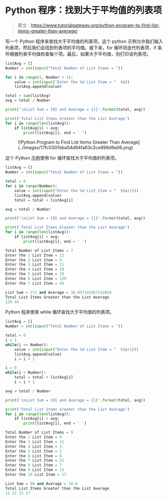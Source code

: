 # Python 程序：找到大于平均值的列表项

> 原文：<https://www.tutorialgateway.org/python-program-to-find-list-items-greater-than-average/>

写一个 Python 程序来查找大于平均值的列表项。这个 python 示例允许我们输入列表项，然后我们会找到列表项的平均值。接下来，for 循环将迭代列表项，if 条件根据列表平均值检查每个项。最后，如果大于平均值，则打印该列表项。

```py
listAvg = []
Number = int(input("Total Number of List Items = "))

for i in range(1, Number + 1):
    value = int(input("Enter the %d List Item = "  %i))
    listAvg.append(value)

total = sum(listAvg)
avg = total / Number

print('\nList Sum = {0} and Average = {1}'.format(total, avg))

print('Total List Items Greater than the List Average')
for i in range(len(listAvg)):
    if listAvg[i] > avg:
        print(listAvg[i], end = ' ')
```

<figure class="wp-block-image size-large">![Python Program to Find List Items Greater Than Average](../Images/17fc0307eba54d94fa63c2ce899d9a06.png)</figure>

这个 Python [示例](https://www.tutorialgateway.org/python-programming-examples/)使用 for 循环查找大于平均值的列表项。

```py
listAvg = []
Number = int(input("Total Number of List Items = "))

total = 0
for i in range(Number):
    value = int(input("Enter the %d List Item = "  %(i+1)))
    listAvg.append(value)
    total = total + listAvg[i]

avg = total / Number

print('\nList Sum = {0} and Average = {1}'.format(total, avg))

print('Total List Items Greater than the List Average')
for i in range(len(listAvg)):
    if listAvg[i] > avg:
        print(listAvg[i], end = ' ')
```

```py
Total Number of List Items = 7
Enter the 1 List Item = 22
Enter the 2 List Item = 9
Enter the 3 List Item = 11
Enter the 4 List Item = 18
Enter the 5 List Item = 29
Enter the 6 List Item = 139
Enter the 7 List Item = 44

List Sum = 272 and Average = 38.857142857142854
Total List Items Greater than the List Average
139 44 
```

Python 程序使用 while 循环查找大于平均值的列表项。

```py
listAvg = []
Number = int(input("Total Number of List Items = "))

total = 0
i = 1
while(i <= Number):
    value = int(input("Enter the %d List Item = "  %(i+1)))
    listAvg.append(value)
    i = i + 1

i = 0
while(i < Number):
    total = total + listAvg[i]
    i = i + 1

avg = total / Number

print('\nList Sum = {0} and Average = {1}'.format(total, avg))

print('Total List Items Greater than the List Average')
for i in range(len(listAvg)):
    if listAvg[i] > avg:
        print(listAvg[i], end = ' ')
```

```py
Total Number of List Items = 9
Enter the 2 List Item = 4
Enter the 3 List Item = 11
Enter the 4 List Item = 3
Enter the 5 List Item = 2
Enter the 6 List Item = 9
Enter the 7 List Item = 22
Enter the 8 List Item = 7
Enter the 9 List Item = 15
Enter the 10 List Item = 17

List Sum = 90 and Average = 10.0
Total List Items Greater than the List Average
11 22 15 17 
```